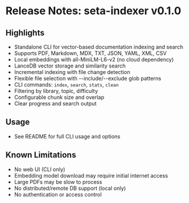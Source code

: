 # Release Notes: seta-indexer v0.1.0

## Highlights

- Standalone CLI for vector-based documentation indexing and search
- Supports PDF, Markdown, MDX, TXT, JSON, YAML, XML, CSV
- Local embeddings with all-MiniLM-L6-v2 (no cloud dependency)
- LanceDB vector storage and similarity search
- Incremental indexing with file change detection
- Flexible file selection with --include/--exclude glob patterns
- CLI commands: `index`, `search`, `stats`, `clean`
- Filtering by library, topic, difficulty
- Configurable chunk size and overlap
- Clear progress and search output

## Usage

- See README for full CLI usage and options

## Known Limitations

- No web UI (CLI only)
- Embedding model download may require initial internet access
- Large PDFs may be slow to process
- No distributed/remote DB support (local only)
- No authentication or access control
